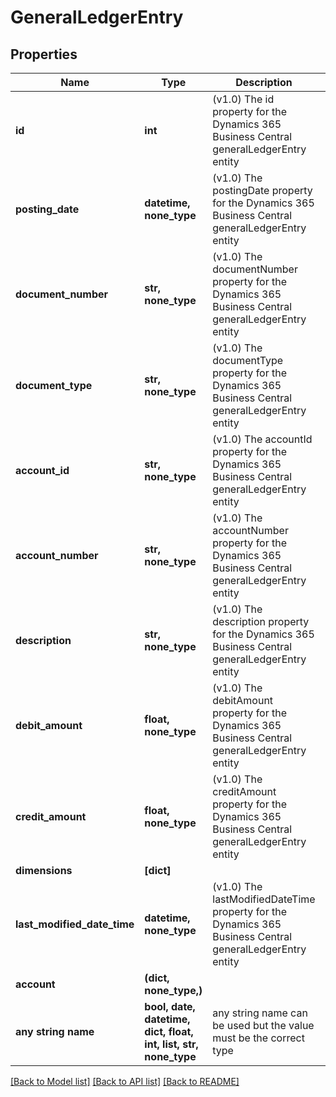 # GeneralLedgerEntry


## Properties
Name | Type | Description | Notes
------------ | ------------- | ------------- | -------------
**id** | **int** | (v1.0) The id property for the Dynamics 365 Business Central generalLedgerEntry entity | [optional] 
**posting_date** | **datetime, none_type** | (v1.0) The postingDate property for the Dynamics 365 Business Central generalLedgerEntry entity | [optional] 
**document_number** | **str, none_type** | (v1.0) The documentNumber property for the Dynamics 365 Business Central generalLedgerEntry entity | [optional] 
**document_type** | **str, none_type** | (v1.0) The documentType property for the Dynamics 365 Business Central generalLedgerEntry entity | [optional] 
**account_id** | **str, none_type** | (v1.0) The accountId property for the Dynamics 365 Business Central generalLedgerEntry entity | [optional] 
**account_number** | **str, none_type** | (v1.0) The accountNumber property for the Dynamics 365 Business Central generalLedgerEntry entity | [optional] 
**description** | **str, none_type** | (v1.0) The description property for the Dynamics 365 Business Central generalLedgerEntry entity | [optional] 
**debit_amount** | **float, none_type** | (v1.0) The debitAmount property for the Dynamics 365 Business Central generalLedgerEntry entity | [optional] 
**credit_amount** | **float, none_type** | (v1.0) The creditAmount property for the Dynamics 365 Business Central generalLedgerEntry entity | [optional] 
**dimensions** | **[dict]** |  | [optional] 
**last_modified_date_time** | **datetime, none_type** | (v1.0) The lastModifiedDateTime property for the Dynamics 365 Business Central generalLedgerEntry entity | [optional] 
**account** | **(dict, none_type,)** |  | [optional] 
**any string name** | **bool, date, datetime, dict, float, int, list, str, none_type** | any string name can be used but the value must be the correct type | [optional]

[[Back to Model list]](../README.md#documentation-for-models) [[Back to API list]](../README.md#documentation-for-api-endpoints) [[Back to README]](../README.md)


